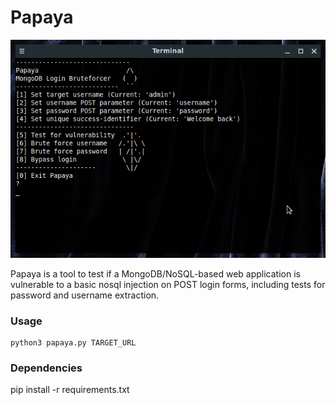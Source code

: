 # Papaya

![screenshot](screenshot.png)

Papaya is a tool to test if a MongoDB/NoSQL-based web application is vulnerable to a basic nosql injection on POST login forms, including tests for password and username extraction.

### Usage
```
python3 papaya.py TARGET_URL
```
### Dependencies

pip install -r requirements.txt
